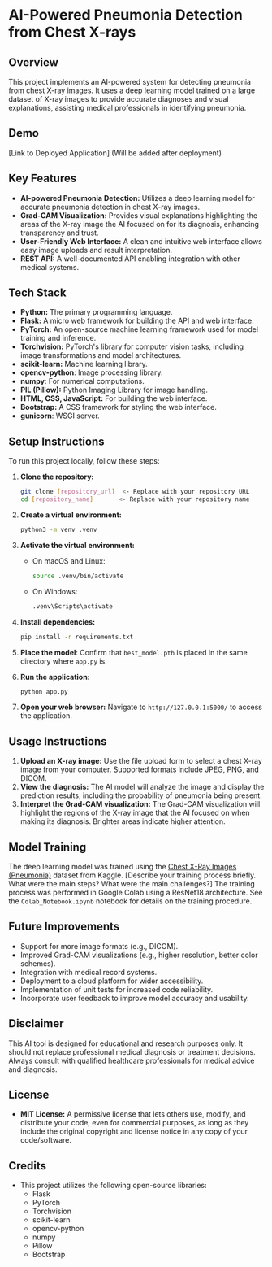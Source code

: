 # AI-Powered Pneumonia Detection from Chest X-rays

## Overview

This project implements an AI-powered system for detecting pneumonia from chest X-ray images. It uses a deep learning model trained on a large dataset of X-ray images to provide accurate diagnoses and visual explanations, assisting medical professionals in identifying pneumonia.

## Demo

[Link to Deployed Application] (Will be added after deployment)

## Key Features

-   **AI-powered Pneumonia Detection:** Utilizes a deep learning model for accurate pneumonia detection in chest X-ray images.
-   **Grad-CAM Visualization:** Provides visual explanations highlighting the areas of the X-ray image the AI focused on for its diagnosis, enhancing transparency and trust.
-   **User-Friendly Web Interface:** A clean and intuitive web interface allows easy image uploads and result interpretation.
-   **REST API:** A well-documented API enabling integration with other medical systems.

## Tech Stack

-   **Python:** The primary programming language.
-   **Flask:** A micro web framework for building the API and web interface.
-   **PyTorch:** An open-source machine learning framework used for model training and inference.
-   **Torchvision:** PyTorch's library for computer vision tasks, including image transformations and model architectures.
-   **scikit-learn:** Machine learning library.
-   **opencv-python**: Image processing library.
-   **numpy**: For numerical computations.
-   **PIL (Pillow):** Python Imaging Library for image handling.
-   **HTML, CSS, JavaScript:** For building the web interface.
-   **Bootstrap:** A CSS framework for styling the web interface.
-   **gunicorn**: WSGI server.

## Setup Instructions

To run this project locally, follow these steps:

1.  **Clone the repository:**

    ```bash
    git clone [repository_url]  <- Replace with your repository URL
    cd [repository_name]       <- Replace with your repository name
    ```

2.  **Create a virtual environment:**

    ```bash
    python3 -m venv .venv
    ```

3.  **Activate the virtual environment:**

    *   On macOS and Linux:

        ```bash
        source .venv/bin/activate
        ```

    *   On Windows:

        ```bash
        .venv\Scripts\activate
        ```

4.  **Install dependencies:**

    ```bash
    pip install -r requirements.txt
    ```

5.  **Place the model**: Confirm that `best_model.pth` is placed in the same directory where `app.py` is.

6.  **Run the application:**

    ```bash
    python app.py
    ```

7.  **Open your web browser:** Navigate to `http://127.0.0.1:5000/` to access the application.

## Usage Instructions

1.  **Upload an X-ray image:** Use the file upload form to select a chest X-ray image from your computer. Supported formats include JPEG, PNG, and DICOM.
2.  **View the diagnosis:** The AI model will analyze the image and display the prediction results, including the probability of pneumonia being present.
3.  **Interpret the Grad-CAM visualization:** The Grad-CAM visualization will highlight the regions of the X-ray image that the AI focused on when making its diagnosis. Brighter areas indicate higher attention.

## Model Training

The deep learning model was trained using the [Chest X-Ray Images (Pneumonia)](https://www.kaggle.com/datasets/paultimothymooney/chest-xray-pneumonia) dataset from Kaggle.
[Describe your training process briefly. What were the main steps? What were the main challenges?]
The training process was performed in Google Colab using a ResNet18 architecture. See the `Colab_Notebook.ipynb` notebook for details on the training procedure.

## Future Improvements

-   Support for more image formats (e.g., DICOM).
-   Improved Grad-CAM visualizations (e.g., higher resolution, better color schemes).
-   Integration with medical record systems.
-   Deployment to a cloud platform for wider accessibility.
-   Implementation of unit tests for increased code reliability.
-   Incorporate user feedback to improve model accuracy and usability.


## Disclaimer

This AI tool is designed for educational and research purposes only. It should not replace professional medical diagnosis or treatment decisions. Always consult with qualified healthcare professionals for medical advice and diagnosis.

## License


* **MIT License:** A permissive license that lets others use, modify, and distribute your code, even for commercial purposes, as long as they include the original copyright and license notice in any copy of your code/software.


## Credits

*   This project utilizes the following open-source libraries:
    *   Flask
    *   PyTorch
    *   Torchvision
    *   scikit-learn
    *   opencv-python
    *   numpy
    *   Pillow
    *   Bootstrap
